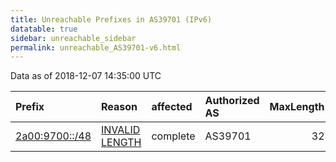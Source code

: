 ```yaml
---
title: Unreachable Prefixes in AS39701 (IPv6)
datatable: true
sidebar: unreachable_sidebar
permalink: unreachable_AS39701-v6.html
---
```


Data as of 2018-12-07 14:35:00 UTC


<div class="datatable-begin"></div>

| Prefix                                                 | Reason                                                                                                   | affected   | Authorized AS   |   MaxLength | Anchor                                         |   unreachable /48s |
|:-------------------------------------------------------|:---------------------------------------------------------------------------------------------------------|:-----------|:----------------|------------:|:-----------------------------------------------|-------------------:|
| [2a00:9700::/48](https://stat.ripe.net/2a00:9700::/48) | [INVALID LENGTH](https://rpki-validator.ripe.net/announcement-preview?asn=AS39701&prefix=2a00:9700::/48) | complete   | AS39701         |          32 | [RIPE](unreachable_RIPE_NCC_RPKI_Root-v6.html) |                  1 |

<div class="datatable-end"></div>